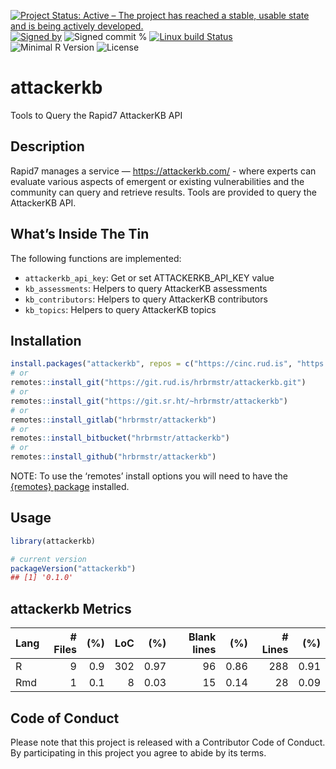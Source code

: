 
[![Project Status: Active – The project has reached a stable, usable
state and is being actively
developed.](https://www.repostatus.org/badges/latest/active.svg)](https://www.repostatus.org/#active)
[![Signed
by](https://img.shields.io/badge/Keybase-Verified-brightgreen.svg)](https://keybase.io/hrbrmstr)
![Signed commit
%](https://img.shields.io/badge/Signed_Commits-100%25-lightgrey.svg)
[![Linux build
Status](https://travis-ci.org/hrbrmstr/attackerkb.svg?branch=master)](https://travis-ci.org/hrbrmstr/attackerkb)  
![Minimal R
Version](https://img.shields.io/badge/R%3E%3D-3.2.0-blue.svg)
![License](https://img.shields.io/badge/License-MIT-blue.svg)

# attackerkb

Tools to Query the Rapid7 AttackerKB API

## Description

Rapid7 manages a service — <https://attackerkb.com/> - where experts can
evaluate various aspects of emergent or existing vulnerabilities and the
community can query and retrieve results. Tools are provided to query
the AttackerKB API.

## What’s Inside The Tin

The following functions are implemented:

  - `attackerkb_api_key`: Get or set ATTACKERKB\_API\_KEY value
  - `kb_assessments`: Helpers to query AttackerKB assessments
  - `kb_contributors`: Helpers to query AttackerKB contributors
  - `kb_topics`: Helpers to query AttackerKB topics

## Installation

``` r
install.packages("attackerkb", repos = c("https://cinc.rud.is", "https://cloud.r-project.org/"))
# or
remotes::install_git("https://git.rud.is/hrbrmstr/attackerkb.git")
# or
remotes::install_git("https://git.sr.ht/~hrbrmstr/attackerkb")
# or
remotes::install_gitlab("hrbrmstr/attackerkb")
# or
remotes::install_bitbucket("hrbrmstr/attackerkb")
# or
remotes::install_github("hrbrmstr/attackerkb")
```

NOTE: To use the ‘remotes’ install options you will need to have the
[{remotes} package](https://github.com/r-lib/remotes) installed.

## Usage

``` r
library(attackerkb)

# current version
packageVersion("attackerkb")
## [1] '0.1.0'
```

## attackerkb Metrics

| Lang | \# Files | (%) | LoC |  (%) | Blank lines |  (%) | \# Lines |  (%) |
| :--- | -------: | --: | --: | ---: | ----------: | ---: | -------: | ---: |
| R    |        9 | 0.9 | 302 | 0.97 |          96 | 0.86 |      288 | 0.91 |
| Rmd  |        1 | 0.1 |   8 | 0.03 |          15 | 0.14 |       28 | 0.09 |

## Code of Conduct

Please note that this project is released with a Contributor Code of
Conduct. By participating in this project you agree to abide by its
terms.
